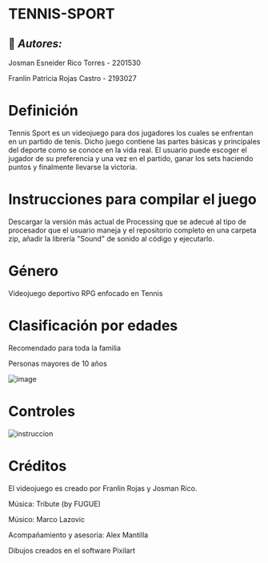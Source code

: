 # TENNIS-SPORT

## :pushpin: ***Autores:***

Josman Esneider Rico Torres - 2201530

Franlin Patricia Rojas Castro - 2193027

# Definición

Tennis Sport es un videojuego para dos jugadores los cuales se enfrentan en un partido de tenis. Dicho juego contiene las partes básicas y principales del deporte como se conoce en la vida real. El usuario puede escoger el jugador de su preferencia y una vez en el partido, ganar los sets haciendo puntos y finalmente llevarse la victoria.

# Instrucciones para compilar el juego

Descargar la versión más actual de Processing que se adecué al tipo de procesador que el usuario maneja y el repositorio completo en una carpeta zip, añadir la librería "Sound" de sonido al código y ejecutarlo.

# Género

Videojuego deportivo RPG enfocado en Tennis

# Clasificación por edades

Recomendado para toda la familia

Personas mayores de 10 años

![image](https://user-images.githubusercontent.com/90159928/136195333-a6db8dc5-a578-4ec2-b17b-d33b1ef77505.png)


# Controles

![instruccion](https://user-images.githubusercontent.com/90159928/136508382-668acdfd-e975-424d-8d8d-9282114581dc.png)



# Créditos

El videojuego es creado por Franlin Rojas y Josman Rico.

Música: Tribute (by FUGUE)

Músico: Marco Lazovic

Acompañamiento y asesoria: Alex Mantilla

Dibujos creados en el software Pixilart 
